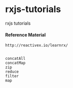 # rxjs-tutorials
rxjs tutorials

#### Reference Material
```
http://reactivex.io/learnrx/


concatAll
concatMap
zip
reduce
filter
map
```